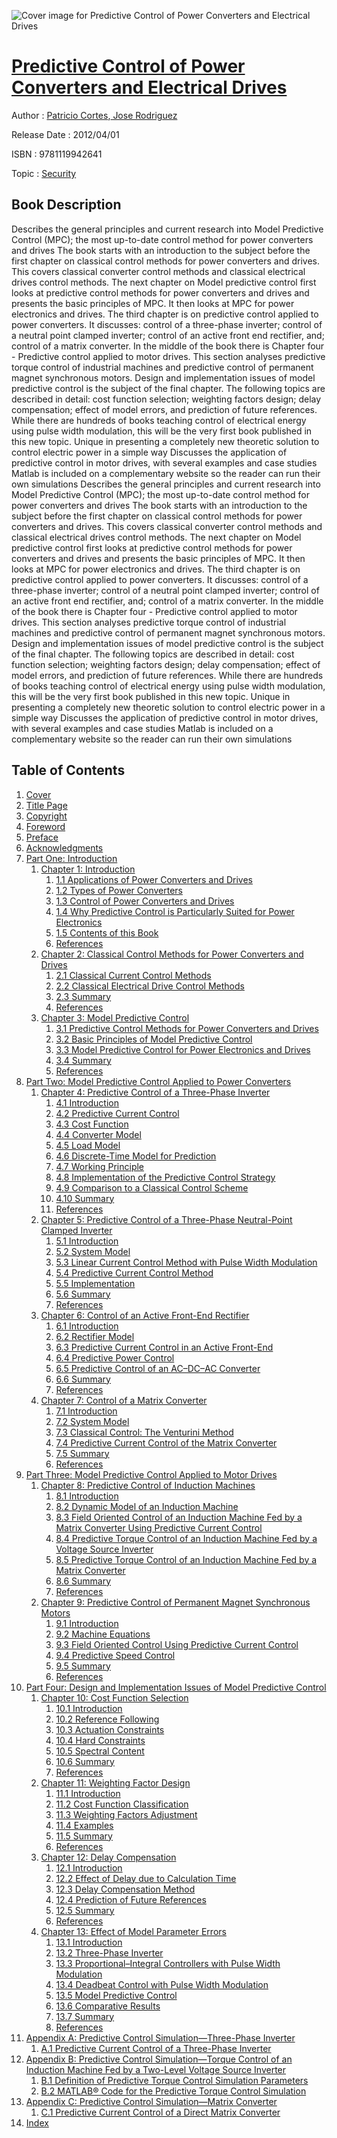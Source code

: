 ![Cover image for Predictive Control of Power Converters and Electrical Drives](https://imgdetail.ebookreading.net/cover/cover/security/EB9781119942641.jpg)

[Predictive Control of Power Converters and Electrical Drives](https://ebookreading.net/view/book/Predictive+Control+of+Power+Converters+and+Electrical+Drives-EB9781119942641_1.html "Predictive Control of Power Converters and Electrical Drives")
====================================================================================================================

Author : [Patricio Cortes](https://ebookreading.net/search/author/Patricio+Cortes),[ Jose Rodriguez](https://ebookreading.net/search/author/+Jose+Rodriguez)

Release Date : 2012/04/01

ISBN : 9781119942641

Topic : [Security](https://ebookreading.net/search/category/security)

Book Description
-----------------

Describes the general principles and current research into Model Predictive Control (MPC); the most up-to-date control method for power converters and drives
The book starts with an introduction to the subject before the first chapter on classical control methods for power converters and drives. This covers classical converter control methods and classical electrical drives control methods. The next chapter on Model predictive control first looks at predictive control methods for power converters and drives and presents the basic principles of MPC. It then looks at MPC for power electronics and drives. The third chapter is on predictive control applied to power converters. It discusses: control of a three-phase inverter; control of a neutral point clamped inverter; control of an active front end rectifier, and; control of a matrix converter. In the middle of the book there is Chapter four - Predictive control applied to motor drives. This section analyses predictive torque control of industrial machines and predictive control of permanent magnet synchronous motors. Design and implementation issues of model predictive control is the subject of the final chapter. The following topics are described in detail: cost function selection; weighting factors design; delay compensation; effect of model errors, and prediction of future references. While there are hundreds of books teaching control of electrical energy using pulse width modulation, this will be the very first book published in this new topic.
Unique in presenting a completely new theoretic solution to control electric power in a simple way
Discusses the application of predictive control in motor drives, with several examples and case studies
Matlab is included on a complementary website so the reader can run their own simulations
              Describes the general principles and current research into Model Predictive Control (MPC); the most up-to-date control method for power converters and drives
The book starts with an introduction to the subject before the first chapter on classical control methods for power converters and drives. This covers classical converter control methods and classical electrical drives control methods. The next chapter on Model predictive control first looks at predictive control methods for power converters and drives and presents the basic principles of MPC. It then looks at MPC for power electronics and drives. The third chapter is on predictive control applied to power converters. It discusses: control of a three-phase inverter; control of a neutral point clamped inverter; control of an active front end rectifier, and; control of a matrix converter. In the middle of the book there is Chapter four - Predictive control applied to motor drives. This section analyses predictive torque control of industrial machines and predictive control of permanent magnet synchronous motors. Design and implementation issues of model predictive control is the subject of the final chapter. The following topics are described in detail: cost function selection; weighting factors design; delay compensation; effect of model errors, and prediction of future references. While there are hundreds of books teaching control of electrical energy using pulse width modulation, this will be the very first book published in this new topic.
Unique in presenting a completely new theoretic solution to control electric power in a simple way
Discusses the application of predictive control in motor drives, with several examples and case studies
Matlab is included on a complementary website so the reader can run their own simulations
              
Table of Contents
-----------------

1. [Cover](https://ebookreading.net/view/book/Predictive+Control+of+Power+Converters+and+Electrical+Drives-EB9781119942641_0.html)
1. [Title Page](https://ebookreading.net/view/book/Predictive+Control+of+Power+Converters+and+Electrical+Drives-EB9781119942641_3.html)
1. [Copyright](https://ebookreading.net/view/book/Predictive+Control+of+Power+Converters+and+Electrical+Drives-EB9781119942641_4.html)
1. [Foreword](https://ebookreading.net/view/book/Predictive+Control+of+Power+Converters+and+Electrical+Drives-EB9781119942641_0.html)
1. [Preface](https://ebookreading.net/view/book/Predictive+Control+of+Power+Converters+and+Electrical+Drives-EB9781119942641_5.html)
1. [Acknowledgments](https://ebookreading.net/view/book/Predictive+Control+of+Power+Converters+and+Electrical+Drives-EB9781119942641_6.html)
1. [Part One: Introduction](https://ebookreading.net/view/book/Predictive+Control+of+Power+Converters+and+Electrical+Drives-EB9781119942641_7.html)
    1. [Chapter 1: Introduction](https://ebookreading.net/view/book/Predictive+Control+of+Power+Converters+and+Electrical+Drives-EB9781119942641_8.html)
        1. [1.1 Applications of Power Converters and Drives](https://ebookreading.net/view/book/Predictive+Control+of+Power+Converters+and+Electrical+Drives-EB9781119942641_9.html#c01_level1_1)
        1. [1.2 Types of Power Converters](https://ebookreading.net/view/book/Predictive+Control+of+Power+Converters+and+Electrical+Drives-EB9781119942641_11.html#c01_level1_2)
        1. [1.3 Control of Power Converters and Drives](https://ebookreading.net/view/book/Predictive+Control+of+Power+Converters+and+Electrical+Drives-EB9781119942641_0.html#c01_level1_3)
        1. [1.4 Why Predictive Control is Particularly Suited for Power Electronics](https://ebookreading.net/view/book/Predictive+Control+of+Power+Converters+and+Electrical+Drives-EB9781119942641_12.html#c01_level1_4)
        1. [1.5 Contents of this Book](https://ebookreading.net/view/book/Predictive+Control+of+Power+Converters+and+Electrical+Drives-EB9781119942641_13.html#c01_level1_5)
        1. [References](https://ebookreading.net/view/book/Predictive+Control+of+Power+Converters+and+Electrical+Drives-EB9781119942641_14.html#c01_level1_6)
    1. [Chapter 2: Classical Control Methods for Power Converters and Drives](https://ebookreading.net/view/book/Predictive+Control+of+Power+Converters+and+Electrical+Drives-EB9781119942641_15.html)
        1. [2.1 Classical Current Control Methods](https://ebookreading.net/view/book/Predictive+Control+of+Power+Converters+and+Electrical+Drives-EB9781119942641_16.html#c02_level1_1)
        1. [2.2 Classical Electrical Drive Control Methods](https://ebookreading.net/view/book/Predictive+Control+of+Power+Converters+and+Electrical+Drives-EB9781119942641_17.html#c02_level1_2)
        1. [2.3 Summary](https://ebookreading.net/view/book/Predictive+Control+of+Power+Converters+and+Electrical+Drives-EB9781119942641_18.html#c02_level1_3)
        1. [References](https://ebookreading.net/view/book/Predictive+Control+of+Power+Converters+and+Electrical+Drives-EB9781119942641_19.html#c02_level1_4)
    1. [Chapter 3: Model Predictive Control](https://ebookreading.net/view/book/Predictive+Control+of+Power+Converters+and+Electrical+Drives-EB9781119942641_20.html)
        1. [3.1 Predictive Control Methods for Power Converters and Drives](https://ebookreading.net/view/book/Predictive+Control+of+Power+Converters+and+Electrical+Drives-EB9781119942641_21.html#c03_level1_1)
        1. [3.2 Basic Principles of Model Predictive Control](https://ebookreading.net/view/book/Predictive+Control+of+Power+Converters+and+Electrical+Drives-EB9781119942641_22.html#c03_level1_2)
        1. [3.3 Model Predictive Control for Power Electronics and Drives](https://ebookreading.net/view/book/Predictive+Control+of+Power+Converters+and+Electrical+Drives-EB9781119942641_23.html#c03_level1_3)
        1. [3.4 Summary](https://ebookreading.net/view/book/Predictive+Control+of+Power+Converters+and+Electrical+Drives-EB9781119942641_24.html#c03_level1_4)
        1. [References](https://ebookreading.net/view/book/Predictive+Control+of+Power+Converters+and+Electrical+Drives-EB9781119942641_25.html#c03_level1_5)
1. [Part Two: Model Predictive Control Applied to Power Converters](https://ebookreading.net/view/book/Predictive+Control+of+Power+Converters+and+Electrical+Drives-EB9781119942641_26.html)
    1. [Chapter 4: Predictive Control of a Three-Phase Inverter](https://ebookreading.net/view/book/Predictive+Control+of+Power+Converters+and+Electrical+Drives-EB9781119942641_27.html)
        1. [4.1 Introduction](https://ebookreading.net/view/book/Predictive+Control+of+Power+Converters+and+Electrical+Drives-EB9781119942641_28.html#c04_level1_1)
        1. [4.2 Predictive Current Control](https://ebookreading.net/view/book/Predictive+Control+of+Power+Converters+and+Electrical+Drives-EB9781119942641_29.html#c04_level1_2)
        1. [4.3 Cost Function](https://ebookreading.net/view/book/Predictive+Control+of+Power+Converters+and+Electrical+Drives-EB9781119942641_30.html#c04_level1_3)
        1. [4.4 Converter Model](https://ebookreading.net/view/book/Predictive+Control+of+Power+Converters+and+Electrical+Drives-EB9781119942641_32.html#c04_level1_4)
        1. [4.5 Load Model](https://ebookreading.net/view/book/Predictive+Control+of+Power+Converters+and+Electrical+Drives-EB9781119942641_0.html#c04_level1_5)
        1. [4.6 Discrete-Time Model for Prediction](https://ebookreading.net/view/book/Predictive+Control+of+Power+Converters+and+Electrical+Drives-EB9781119942641_33.html#c04_level1_6)
        1. [4.7 Working Principle](https://ebookreading.net/view/book/Predictive+Control+of+Power+Converters+and+Electrical+Drives-EB9781119942641_34.html#c04_level1_7)
        1. [4.8 Implementation of the Predictive Control Strategy](https://ebookreading.net/view/book/Predictive+Control+of+Power+Converters+and+Electrical+Drives-EB9781119942641_35.html#c04_level1_8)
        1. [4.9 Comparison to a Classical Control Scheme](https://ebookreading.net/view/book/Predictive+Control+of+Power+Converters+and+Electrical+Drives-EB9781119942641_36.html#c04_level1_9)
        1. [4.10 Summary](https://ebookreading.net/view/book/Predictive+Control+of+Power+Converters+and+Electrical+Drives-EB9781119942641_37.html#c04_level1_10)
        1. [References](https://ebookreading.net/view/book/Predictive+Control+of+Power+Converters+and+Electrical+Drives-EB9781119942641_38.html#c04_level1_11)
    1. [Chapter 5: Predictive Control of a Three-Phase Neutral-Point Clamped Inverter](https://ebookreading.net/view/book/Predictive+Control+of+Power+Converters+and+Electrical+Drives-EB9781119942641_39.html)
        1. [5.1 Introduction](https://ebookreading.net/view/book/Predictive+Control+of+Power+Converters+and+Electrical+Drives-EB9781119942641_40.html#c05_level1_1)
        1. [5.2 System Model](https://ebookreading.net/view/book/Predictive+Control+of+Power+Converters+and+Electrical+Drives-EB9781119942641_41.html#c05_level1_2)
        1. [5.3 Linear Current Control Method with Pulse Width Modulation](https://ebookreading.net/view/book/Predictive+Control+of+Power+Converters+and+Electrical+Drives-EB9781119942641_42.html#c05_level1_3)
        1. [5.4 Predictive Current Control Method](https://ebookreading.net/view/book/Predictive+Control+of+Power+Converters+and+Electrical+Drives-EB9781119942641_43.html#c05_level1_4)
        1. [5.5 Implementation](https://ebookreading.net/view/book/Predictive+Control+of+Power+Converters+and+Electrical+Drives-EB9781119942641_44.html#c05_level1_5)
        1. [5.6 Summary](https://ebookreading.net/view/book/Predictive+Control+of+Power+Converters+and+Electrical+Drives-EB9781119942641_45.html#c05_level1_6)
        1. [References](https://ebookreading.net/view/book/Predictive+Control+of+Power+Converters+and+Electrical+Drives-EB9781119942641_46.html#c05_level1_7)
    1. [Chapter 6: Control of an Active Front-End Rectifier](https://ebookreading.net/view/book/Predictive+Control+of+Power+Converters+and+Electrical+Drives-EB9781119942641_47.html)
        1. [6.1 Introduction](https://ebookreading.net/view/book/Predictive+Control+of+Power+Converters+and+Electrical+Drives-EB9781119942641_48.html#c06_level1_1)
        1. [6.2 Rectifier Model](https://ebookreading.net/view/book/Predictive+Control+of+Power+Converters+and+Electrical+Drives-EB9781119942641_49.html#c06_level1_2)
        1. [6.3 Predictive Current Control in an Active Front-End](https://ebookreading.net/view/book/Predictive+Control+of+Power+Converters+and+Electrical+Drives-EB9781119942641_50.html#c06_level1_3)
        1. [6.4 Predictive Power Control](https://ebookreading.net/view/book/Predictive+Control+of+Power+Converters+and+Electrical+Drives-EB9781119942641_51.html#c06_level1_4)
        1. [6.5 Predictive Control of an AC–DC–AC Converter](https://ebookreading.net/view/book/Predictive+Control+of+Power+Converters+and+Electrical+Drives-EB9781119942641_52.html#c06_level1_5)
        1. [6.6 Summary](https://ebookreading.net/view/book/Predictive+Control+of+Power+Converters+and+Electrical+Drives-EB9781119942641_53.html#c06_level1_6)
        1. [References](https://ebookreading.net/view/book/Predictive+Control+of+Power+Converters+and+Electrical+Drives-EB9781119942641_54.html#c06_level1_7)
    1. [Chapter 7: Control of a Matrix Converter](https://ebookreading.net/view/book/Predictive+Control+of+Power+Converters+and+Electrical+Drives-EB9781119942641_55.html)
        1. [7.1 Introduction](https://ebookreading.net/view/book/Predictive+Control+of+Power+Converters+and+Electrical+Drives-EB9781119942641_56.html#c07_level1_1)
        1. [7.2 System Model](https://ebookreading.net/view/book/Predictive+Control+of+Power+Converters+and+Electrical+Drives-EB9781119942641_57.html#c07_level1_2)
        1. [7.3 Classical Control: The Venturini Method](https://ebookreading.net/view/book/Predictive+Control+of+Power+Converters+and+Electrical+Drives-EB9781119942641_58.html#c07_level1_3)
        1. [7.4 Predictive Current Control of the Matrix Converter](https://ebookreading.net/view/book/Predictive+Control+of+Power+Converters+and+Electrical+Drives-EB9781119942641_59.html#c07_level1_4)
        1. [7.5 Summary](https://ebookreading.net/view/book/Predictive+Control+of+Power+Converters+and+Electrical+Drives-EB9781119942641_60.html#c07_level1_5)
        1. [References](https://ebookreading.net/view/book/Predictive+Control+of+Power+Converters+and+Electrical+Drives-EB9781119942641_61.html#c07_level1_6)
1. [Part Three: Model Predictive Control Applied to Motor Drives](https://ebookreading.net/view/book/Predictive+Control+of+Power+Converters+and+Electrical+Drives-EB9781119942641_62.html)
    1. [Chapter 8: Predictive Control of Induction Machines](https://ebookreading.net/view/book/Predictive+Control+of+Power+Converters+and+Electrical+Drives-EB9781119942641_63.html)
        1. [8.1 Introduction](https://ebookreading.net/view/book/Predictive+Control+of+Power+Converters+and+Electrical+Drives-EB9781119942641_64.html#c08_level1_1)
        1. [8.2 Dynamic Model of an Induction Machine](https://ebookreading.net/view/book/Predictive+Control+of+Power+Converters+and+Electrical+Drives-EB9781119942641_65.html#c08_level1_2)
        1. [8.3 Field Oriented Control of an Induction Machine Fed by a Matrix Converter Using Predictive Current Control](https://ebookreading.net/view/book/Predictive+Control+of+Power+Converters+and+Electrical+Drives-EB9781119942641_66.html#c08_level1_3)
        1. [8.4 Predictive Torque Control of an Induction Machine Fed by a Voltage Source Inverter](https://ebookreading.net/view/book/Predictive+Control+of+Power+Converters+and+Electrical+Drives-EB9781119942641_67.html#c08_level1_4)
        1. [8.5 Predictive Torque Control of an Induction Machine Fed by a Matrix Converter](https://ebookreading.net/view/book/Predictive+Control+of+Power+Converters+and+Electrical+Drives-EB9781119942641_68.html#c08_level1_5)
        1. [8.6 Summary](https://ebookreading.net/view/book/Predictive+Control+of+Power+Converters+and+Electrical+Drives-EB9781119942641_69.html#c08_level1_6)
        1. [References](https://ebookreading.net/view/book/Predictive+Control+of+Power+Converters+and+Electrical+Drives-EB9781119942641_70.html#c08_level1_7)
    1. [Chapter 9: Predictive Control of Permanent Magnet Synchronous Motors](https://ebookreading.net/view/book/Predictive+Control+of+Power+Converters+and+Electrical+Drives-EB9781119942641_71.html)
        1. [9.1 Introduction](https://ebookreading.net/view/book/Predictive+Control+of+Power+Converters+and+Electrical+Drives-EB9781119942641_72.html#c09_level1_1)
        1. [9.2 Machine Equations](https://ebookreading.net/view/book/Predictive+Control+of+Power+Converters+and+Electrical+Drives-EB9781119942641_73.html#c09_level1_2)
        1. [9.3 Field Oriented Control Using Predictive Current Control](https://ebookreading.net/view/book/Predictive+Control+of+Power+Converters+and+Electrical+Drives-EB9781119942641_74.html#c09_level1_3)
        1. [9.4 Predictive Speed Control](https://ebookreading.net/view/book/Predictive+Control+of+Power+Converters+and+Electrical+Drives-EB9781119942641_75.html#c09_level1_4)
        1. [9.5 Summary](https://ebookreading.net/view/book/Predictive+Control+of+Power+Converters+and+Electrical+Drives-EB9781119942641_76.html#c09_level1_5)
        1. [References](https://ebookreading.net/view/book/Predictive+Control+of+Power+Converters+and+Electrical+Drives-EB9781119942641_77.html#c09_level1_6)
1. [Part Four: Design and Implementation Issues of Model Predictive Control](https://ebookreading.net/view/book/Predictive+Control+of+Power+Converters+and+Electrical+Drives-EB9781119942641_78.html)
    1. [Chapter 10: Cost Function Selection](https://ebookreading.net/view/book/Predictive+Control+of+Power+Converters+and+Electrical+Drives-EB9781119942641_79.html)
        1. [10.1 Introduction](https://ebookreading.net/view/book/Predictive+Control+of+Power+Converters+and+Electrical+Drives-EB9781119942641_80.html#c10_level1_1)
        1. [10.2 Reference Following](https://ebookreading.net/view/book/Predictive+Control+of+Power+Converters+and+Electrical+Drives-EB9781119942641_81.html#c10_level1_2)
        1. [10.3 Actuation Constraints](https://ebookreading.net/view/book/Predictive+Control+of+Power+Converters+and+Electrical+Drives-EB9781119942641_82.html#c10_level1_3)
        1. [10.4 Hard Constraints](https://ebookreading.net/view/book/Predictive+Control+of+Power+Converters+and+Electrical+Drives-EB9781119942641_83.html#c10_level1_4)
        1. [10.5 Spectral Content](https://ebookreading.net/view/book/Predictive+Control+of+Power+Converters+and+Electrical+Drives-EB9781119942641_84.html#c10_level1_5)
        1. [10.6 Summary](https://ebookreading.net/view/book/Predictive+Control+of+Power+Converters+and+Electrical+Drives-EB9781119942641_85.html#c10_level1_6)
        1. [References](https://ebookreading.net/view/book/Predictive+Control+of+Power+Converters+and+Electrical+Drives-EB9781119942641_86.html#c10_level1_7)
    1. [Chapter 11: Weighting Factor Design](https://ebookreading.net/view/book/Predictive+Control+of+Power+Converters+and+Electrical+Drives-EB9781119942641_87.html)
        1. [11.1 Introduction](https://ebookreading.net/view/book/Predictive+Control+of+Power+Converters+and+Electrical+Drives-EB9781119942641_88.html#c11_level1_1)
        1. [11.2 Cost Function Classification](https://ebookreading.net/view/book/Predictive+Control+of+Power+Converters+and+Electrical+Drives-EB9781119942641_89.html#c11_level1_2)
        1. [11.3 Weighting Factors Adjustment](https://ebookreading.net/view/book/Predictive+Control+of+Power+Converters+and+Electrical+Drives-EB9781119942641_90.html#c11_level1_3)
        1. [11.4 Examples](https://ebookreading.net/view/book/Predictive+Control+of+Power+Converters+and+Electrical+Drives-EB9781119942641_91.html#c11_level1_4)
        1. [11.5 Summary](https://ebookreading.net/view/book/Predictive+Control+of+Power+Converters+and+Electrical+Drives-EB9781119942641_92.html#c11_level1_5)
        1. [References](https://ebookreading.net/view/book/Predictive+Control+of+Power+Converters+and+Electrical+Drives-EB9781119942641_93.html#c11_level1_6)
    1. [Chapter 12: Delay Compensation](https://ebookreading.net/view/book/Predictive+Control+of+Power+Converters+and+Electrical+Drives-EB9781119942641_94.html)
        1. [12.1 Introduction](https://ebookreading.net/view/book/Predictive+Control+of+Power+Converters+and+Electrical+Drives-EB9781119942641_95.html#c12_level1_1)
        1. [12.2 Effect of Delay due to Calculation Time](https://ebookreading.net/view/book/Predictive+Control+of+Power+Converters+and+Electrical+Drives-EB9781119942641_96.html#c12_level1_2)
        1. [12.3 Delay Compensation Method](https://ebookreading.net/view/book/Predictive+Control+of+Power+Converters+and+Electrical+Drives-EB9781119942641_97.html#c12_level1_3)
        1. [12.4 Prediction of Future References](https://ebookreading.net/view/book/Predictive+Control+of+Power+Converters+and+Electrical+Drives-EB9781119942641_98.html#c12_level1_4)
        1. [12.5 Summary](https://ebookreading.net/view/book/Predictive+Control+of+Power+Converters+and+Electrical+Drives-EB9781119942641_99.html#c12_level1_5)
        1. [References](https://ebookreading.net/view/book/Predictive+Control+of+Power+Converters+and+Electrical+Drives-EB9781119942641_100.html#c12_level1_6)
    1. [Chapter 13: Effect of Model Parameter Errors](https://ebookreading.net/view/book/Predictive+Control+of+Power+Converters+and+Electrical+Drives-EB9781119942641_101.html)
        1. [13.1 Introduction](https://ebookreading.net/view/book/Predictive+Control+of+Power+Converters+and+Electrical+Drives-EB9781119942641_102.html#c13_level1_1)
        1. [13.2 Three-Phase Inverter](https://ebookreading.net/view/book/Predictive+Control+of+Power+Converters+and+Electrical+Drives-EB9781119942641_103.html#c13_level1_2)
        1. [13.3 Proportional–Integral Controllers with Pulse Width Modulation](https://ebookreading.net/view/book/Predictive+Control+of+Power+Converters+and+Electrical+Drives-EB9781119942641_104.html#c13_level1_3)
        1. [13.4 Deadbeat Control with Pulse Width Modulation](https://ebookreading.net/view/book/Predictive+Control+of+Power+Converters+and+Electrical+Drives-EB9781119942641_105.html#c13_level1_4)
        1. [13.5 Model Predictive Control](https://ebookreading.net/view/book/Predictive+Control+of+Power+Converters+and+Electrical+Drives-EB9781119942641_106.html#c13_level1_5)
        1. [13.6 Comparative Results](https://ebookreading.net/view/book/Predictive+Control+of+Power+Converters+and+Electrical+Drives-EB9781119942641_107.html#c13_level1_6)
        1. [13.7 Summary](https://ebookreading.net/view/book/Predictive+Control+of+Power+Converters+and+Electrical+Drives-EB9781119942641_108.html#c13_level1_7)
        1. [References](https://ebookreading.net/view/book/Predictive+Control+of+Power+Converters+and+Electrical+Drives-EB9781119942641_109.html#c13_level1_8)
1. [Appendix A: Predictive Control Simulation—Three-Phase Inverter](https://ebookreading.net/view/book/Predictive+Control+of+Power+Converters+and+Electrical+Drives-EB9781119942641_110.html)
    1. [A.1 Predictive Current Control of a Three-Phase Inverter](https://ebookreading.net/view/book/Predictive+Control+of+Power+Converters+and+Electrical+Drives-EB9781119942641_111.html#a01_level1_1)
1. [Appendix B: Predictive Control Simulation—Torque Control of an Induction Machine Fed by a Two-Level Voltage Source Inverter](https://ebookreading.net/view/book/Predictive+Control+of+Power+Converters+and+Electrical+Drives-EB9781119942641_112.html)
    1. [B.1 Definition of Predictive Torque Control Simulation Parameters](https://ebookreading.net/view/book/Predictive+Control+of+Power+Converters+and+Electrical+Drives-EB9781119942641_113.html#a02_level1_1)
    1. [B.2 MATLAB® Code for the Predictive Torque Control Simulation](https://ebookreading.net/view/book/Predictive+Control+of+Power+Converters+and+Electrical+Drives-EB9781119942641_114.html#a02_level1_2)
1. [Appendix C: Predictive Control Simulation—Matrix Converter](https://ebookreading.net/view/book/Predictive+Control+of+Power+Converters+and+Electrical+Drives-EB9781119942641_115.html)
    1. [C.1 Predictive Current Control of a Direct Matrix Converter](https://ebookreading.net/view/book/Predictive+Control+of+Power+Converters+and+Electrical+Drives-EB9781119942641_116.html#a03_level1_1)
1. [Index](https://ebookreading.net/view/book/Predictive+Control+of+Power+Converters+and+Electrical+Drives-EB9781119942641_117.html)
